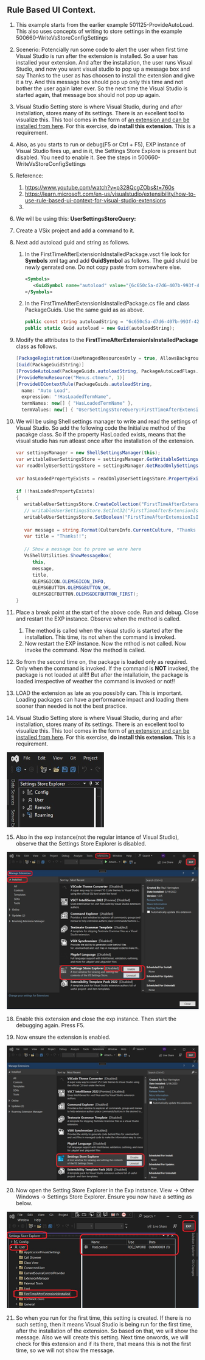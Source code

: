 
## Rule Based UI Context.

1. This example starts from the earlier example 501125-ProvideAutoLoad. This also uses concepts of writing to store settings in the example 500660-WriteVsStoreConfigSettings 

2. Scenerio: Potencially run some code to alert the user when first time Visual Studio is run after the extension is installed. So a user has installed your extension. And after the installation, the user runs Visual Studio, and now you want visual studio to pop up a message box and say Thanks to the user as has choosen to install the extension and give it a try. And this message box should pop up only this time and not bother the user again later ever. So the next time the Visual Studio is started again, that message box should not pop up again.

3. Visual Studio Setting store is where Visual Studio, during and after installation, stores many of its settings. There is an excellent tool to visualize this. This tool comes in the form of [an extension and can be installed from here](https://marketplace.visualstudio.com/items?itemName=PaulHarrington.SettingsStoreExplorerPreview). For this exercise, **do install this extension**. This is a requirement.

4. Also, as you starts to run or debug(F5 or Ctrl + F5), EXP instance of Visual Studio fires up, and in it, the Settings Store Explore is present but disabled. You need to enable it. See the steps in 500660-WriteVsStoreConfigSettings

5. Reference: 
   1. https://www.youtube.com/watch?v=p328QcgZObs&t=760s
   2. https://learn.microsoft.com/en-us/visualstudio/extensibility/how-to-use-rule-based-ui-context-for-visual-studio-extensions
   3. 


6. We will be using this: **UserSettingsStoreQuery:<query>**

7. Create a VSix project and add a command to it.
   
8. Next add autoload guid and string as follows.
   1. In the FirstTimeAfterExtensionIsInstalledPackage.vsct file look for **Symbols** xml tag and add **GuidSymbol** as follows. The guid shuld be newly genrated one. Do not copy paste from somewhere else.
      ```xml
      <Symbols>
         <GuidSymbol name="autoload" value="{6c650c5a-d7d6-407b-993f-426d53ddbdde}" />
      </Symbols> 
      ```
   2. In the FirstTimeAfterExtensionIsInstalledPackage.cs file and class PackageGuids. Use the same guid as as above. 
      ```cs
      public const string autoloadString = "6c650c5a-d7d6-407b-993f-426d53ddbdde";
      public static Guid autoload = new Guid(autoloadString);
      ```

9. Modify the attributes to the **FirstTimeAfterExtensionIsInstalledPackage** class as follows.
      ```cs
      [PackageRegistration(UseManagedResourcesOnly = true, AllowsBackgroundLoading = true)]
      [Guid(PackageGuidString)]
      [ProvideAutoLoad(PackageGuids.autoloadString, PackageAutoLoadFlags.BackgroundLoad)]
      [ProvideMenuResource("Menus.ctmenu", 1)]
      [ProvideUIContextRule(PackageGuids.autoloadString, 
        name: "Auto Load",
        expression: "!HasLoadedTermName",
        termNames: new[] { "HasLoadedTermName" },
        termValues: new[] { "UserSettingsStoreQuery:FirstTimeAfterExtensionIsInstalled\\HasLoaded" })]
      ```

10. We will be using Shell settings manager to write and read the settings of Visual Studio. So add the following code the Initialize method of the pacakge class. So if the property HasLoaded exists, means that the visual studio has run atleast once after the installation of the extension. 
      ```cs
      var settingsManager = new ShellSettingsManager(this);
      var writableUserSettingsStore = settingsManager.GetWritableSettingsStore(SettingsScope.UserSettings);
      var readOnlyUserSettingsStore = settingsManager.GetReadOnlySettingsStore(SettingsScope.UserSettings);

      var hasLoadedPropertyExists = readOnlyUserSettingsStore.PropertyExists(@"FirstTimeAfterExtensionIsInstalled", "HasLoaded");

      if (!hasLoadedPropertyExists)
      {
         writableUserSettingsStore.CreateCollection("FirstTimeAfterExtensionIsInstalled");
         // writableUserSettingsStore.SetInt32("FirstTimeAfterExtensionIsInstalled", "VsRunCount", 1);
         writableUserSettingsStore.SetBoolean("FirstTimeAfterExtensionIsInstalled", "HasLoaded", true);

         var message = string.Format(CultureInfo.CurrentCulture, "Thanks for trying out. Good Day");
         var title = "Thanks!!";

         // Show a message box to prove we were here
         VsShellUtilities.ShowMessageBox(
            this,
            message,
            title,
            OLEMSGICON.OLEMSGICON_INFO,
            OLEMSGBUTTON.OLEMSGBUTTON_OK,
            OLEMSGDEFBUTTON.OLEMSGDEFBUTTON_FIRST);
      }
      ```
11. Place a break point at the start of the above code. Run and debug. Close and restart the EXP instance. Observe when the method is called.
    1.  The method is called when the visual studio is started after the installation. This time, its not when the command is invoked.
    2.  Now restart the EXP instance. Now the mthod is not called. Now invoke the command. Now the method is called.

12. So from the second time on, the package is loaded only as required. Only when the command is invoked. If the command is **NOT** invoked, the package is not loaded at all!!! But after the intallatioin, the package is loaded irrespective of weather the command is invoked or not!!   

13. LOAD the extension as late as you possiblly can. This is important. Loading packages can have a performance impact and loading them sooner than needed is not the best practice. 

14. Visual Studio Setting store is where Visual Studio, during and after installation, stores many of its settings. There is an excellent tool to visualize this. This tool comes in the form of [an extension and can be installed from here](https://marketplace.visualstudio.com/items?itemName=PaulHarrington.SettingsStoreExplorerPreview). For this exercise, **do install this extension**. This is a requirement.

![Settings Store Explorer](./images/51_50SettingsStoreExplorer.jpg)

15. Also in the exp instance(not the regular intance of Visual Studio), observe that the Settings Store Explorer is disabled.

![Setting Store Explorer](./images/52_50SettingStoreExplorerDisabled.jpg)

18. Enable this extension and close the exp instance. Then start the debugging again. Press F5.

19. Now ensure the extension is enabled.

![Setting Store Explorer After](./images/53_50SettingStoreExplorerDisabledAfter.jpg)

20. Now open the Setting Store Explorer in the Exp instance. View -> Other Windows -> Settings Store Explorer. Ensure you now have a setting as below.

![Setting Store Explorer Opened](./images/54_50SettingsExplorerInExpInstance.jpg)

21. So when you run for the first time, this setting is created. If there is no such setting, then it means Visual Studio is being run for the first time, after the installation of the extension. So based on that, we will show the message. Also we will create this setting. Next time onwords, we will check for this extension and if its there, that means this is not the first time, so we will not show the message.
